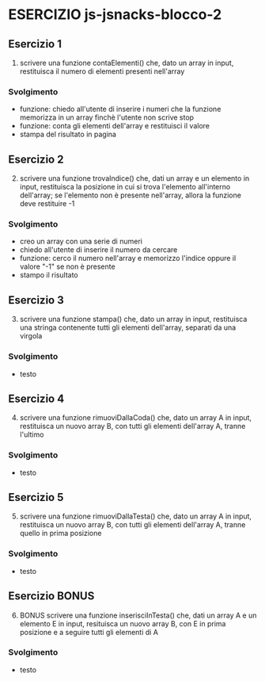 # ESERCIZIO js-jsnacks-blocco-2

## Esercizio 1

1. scrivere una funzione contaElementi() che, dato un array in input, restituisca il numero di elementi presenti nell'array

### Svolgimento

- funzione: chiedo all'utente di inserire i numeri che la funzione memorizza in un array finchè l'utente non scrive stop
- funzione: conta gli elementi dell'array e restituisci il valore
- stampa del risultato in pagina

## Esercizio 2

2. scrivere una funzione trovaIndice() che, dati un array e un elemento in input, restituisca la posizione in cui si trova l'elemento all'interno dell'array; se l'elemento non è presente nell'array, allora la funzione deve restituire -1

### Svolgimento

- creo un array con una serie di numeri
- chiedo all'utente di inserire il numero da cercare
- funzione: cerco il numero nell'array e memorizzo l'indice oppure il valore "-1" se non è presente
- stampo il risultato

## Esercizio 3

3. scrivere una funzione stampa() che, dato un array in input, restituisca una stringa contenente tutti gli elementi dell'array, separati da una virgola

### Svolgimento

- testo

## Esercizio 4

4. scrivere una funzione rimuoviDallaCoda() che, dato un array A in input, restituisca un nuovo array B, con tutti gli elementi dell'array A, tranne l'ultimo

### Svolgimento

- testo

## Esercizio 5

5. scrivere una funzione rimuoviDallaTesta() che, dato un array A in input, restituisca un nuovo array B, con tutti gli elementi dell'array A, tranne quello in prima posizione

### Svolgimento

- testo

## Esercizio BONUS

6. BONUS scrivere una funzione inserisciInTesta() che, dati un array A e un elemento E in input, resituisca un nuovo array B, con E in prima posizione e a seguire tutti gli elementi di A

### Svolgimento

- testo
